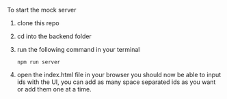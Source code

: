 To start the mock server
 1. clone this repo
 2. cd into the backend folder 
 3. run the following command in your terminal
 
    ```npm run server```
    
  4. open the index.html file in your browser
   you should now be able to input ids with the UI, you can add as many space separated ids as you want or add them one at a time.
   


